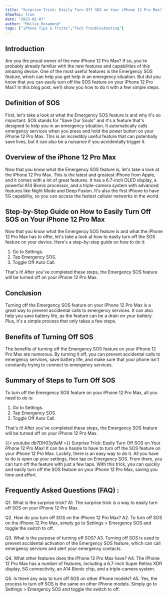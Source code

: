 ```yaml
---
title: "Surprise Trick: Easily Turn Off SOS on Your iPhone 12 Pro Max!"
ShowToc: true 
date: "2023-02-07"
author: "Mollie Rosamond" 
tags: ["iPhone Tips & Tricks","Tech Troubleshooting"]
---
```

## Introduction
Are you the proud owner of the new iPhone 12 Pro Max? If so, you're probably already familiar with the new features and capabilities of this amazing device. One of the most useful features is the Emergency SOS feature, which can help you get help in an emergency situation. But did you know that you can easily turn off the SOS feature on your iPhone 12 Pro Max? In this blog post, we'll show you how to do it with a few simple steps.

## Definition of SOS
First, let's take a look at what the Emergency SOS feature is and why it's so important. SOS stands for "Save Our Souls" and it's a feature that's designed to help you in an emergency situation. It automatically calls emergency services when you press and hold the power button on your iPhone 12 Pro Max. This is an incredibly useful feature that can potentially save lives, but it can also be a nuisance if you accidentally trigger it.

## Overview of the iPhone 12 Pro Max
Now that you know what the Emergency SOS feature is, let's take a look at the iPhone 12 Pro Max. This is the latest and greatest iPhone from Apple, and it comes with a lot of great features. It has a 6.7-inch OLED display, a powerful A14 Bionic processor, and a triple-camera system with advanced features like Night Mode and Deep Fusion. It's also the first iPhone to have 5G capability, so you can access the fastest cellular networks in the world.

## Step-by-Step Guide on How to Easily Turn Off SOS on Your iPhone 12 Pro Max
Now that you know what the Emergency SOS feature is and what the iPhone 12 Pro Max has to offer, let's take a look at how to easily turn off the SOS feature on your device. Here's a step-by-step guide on how to do it:

1. Go to Settings.
2. Tap Emergency SOS.
3. Toggle Off Auto Call.

That's it! After you've completed these steps, the Emergency SOS feature will be turned off on your iPhone 12 Pro Max.

## Conclusion
Turning off the Emergency SOS feature on your iPhone 12 Pro Max is a great way to prevent accidental calls to emergency services. It can also help you save battery life, as the feature can be a drain on your battery. Plus, it's a simple process that only takes a few steps.

## Benefits of Turning Off SOS
The benefits of turning off the Emergency SOS feature on your iPhone 12 Pro Max are numerous. By turning it off, you can prevent accidental calls to emergency services, save battery life, and make sure that your phone isn't constantly trying to connect to emergency services.

## Summary of Steps to Turn Off SOS
To turn off the Emergency SOS feature on your iPhone 12 Pro Max, all you need to do is:

1. Go to Settings.
2. Tap Emergency SOS.
3. Toggle Off Auto Call.

That's it! After you've completed these steps, the Emergency SOS feature will be turned off on your iPhone 12 Pro Max.

{{< youtube db7DH03y9aM >}} 
Surprise Trick: Easily Turn Off SOS on Your iPhone 12 Pro Max! It can be a hassle to have to turn off the SOS feature on your iPhone 12 Pro Max. Luckily, there is an easy way to do it. All you have to do is open up your settings, then tap on Emergency SOS. From there, you can turn off the feature with just a few taps. With this trick, you can quickly and easily turn off the SOS feature on your iPhone 12 Pro Max, saving you time and effort.

## Frequently Asked Questions (FAQ) :
Q1. What is the surprise trick?
A1. The surprise trick is a way to easily turn off SOS on your iPhone 12 Pro Max.

Q2. How do you turn off SOS on the iPhone 12 Pro Max?
A2. To turn off SOS on the iPhone 12 Pro Max, simply go to Settings > Emergency SOS and toggle the switch to off.

Q3. What is the purpose of turning off SOS?
A3. Turning off SOS is used to prevent accidental activation of the Emergency SOS feature, which can call emergency services and alert your emergency contacts.

Q4. What other features does the iPhone 12 Pro Max have?
A4. The iPhone 12 Pro Max has a number of features, including a 6.7-inch Super Retina XDR display, 5G connectivity, an A14 Bionic chip, and a triple-camera system.

Q5. Is there any way to turn off SOS on other iPhone models?
A5. Yes, the process to turn off SOS is the same on other iPhone models. Simply go to Settings > Emergency SOS and toggle the switch to off.


